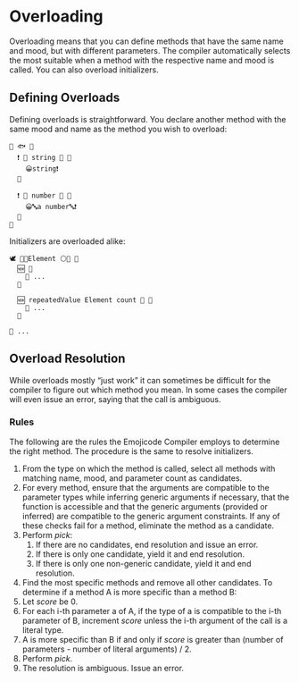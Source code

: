 # Overloading

Overloading means that you can define methods that have the same name and mood,
but with different parameters. The compiler automatically selects the
most suitable when a method with the respective name and mood is called. You can
also overload initializers.

## Defining Overloads

Defining overloads is straightforward. You declare another method with the same mood and name as the method you wish to overload:

```
🐇 🐟 🍇
  ❗️ 🙋 string 🔡 🍇
    😀string❗️
  🍉

  ❗️ 🙋 number 🔢 🍇
    😀🔤a number🔤❗️
  🍉
🍉
```

Initializers are overloaded alike:

```
🕊 🍨🐚Element ⚪🍆️ 🍇
  🆕 🍇
    💭 ...
  🍉

  🆕 repeatedValue Element count 🔢 🍇
    💭 ...
  🍉

💭 ...
```

## Overload Resolution

While overloads mostly “just work” it can sometimes be difficult for the
compiler to figure out which method you mean. In some cases the compiler
will even issue an error, saying that the call is ambiguous.

### Rules

The following are the rules the Emojicode Compiler employs to determine the right method. The procedure is the same to resolve initializers.

1. From the type on which the method is called, select all methods with matching name, mood, and parameter count as candidates.
2. For every method, ensure that the arguments are compatible to the parameter types while inferring generic arguments if necessary, that the function is accessible and that the generic arguments (provided or inferred) are compatible to the generic argument constraints. If any of these checks fail for a method, eliminate the method as a candidate.
3. Perform *pick*:
    1. If there are no candidates, end resolution and issue an error.
    2. If there is only one candidate, yield it and end resolution.
    3. If there is only one non-generic candidate, yield it and end resolution.
4. Find the most specific methods and remove all other candidates. To determine if a method A is more specific than a method B:
  1. Let *score* be 0.
  2. For each i-th parameter a of A, if the type of a is compatible to the i-th parameter of B, increment *score* unless the i-th argument of the call is a literal type.
  3. A is more specific than B if and only if *score* is greater than (number of parameters - number of literal arguments) / 2.
5. Perform *pick*.
6. The resolution is ambiguous. Issue an error.
